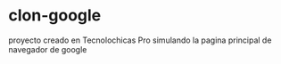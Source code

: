 # clon-google
proyecto creado en Tecnolochicas Pro simulando la pagina principal de navegador de google
